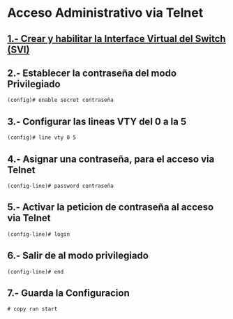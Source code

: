 # Acceso Administrativo via Telnet 

## [1.- Crear y habilitar la Interface Virtual del Switch (SVI)](/Unidad_1/Creacion%20de%20SVI.md)

## 2.- Establecer la contraseña del modo Privilegiado

    (config)# enable secret contraseña

## 3.- Configurar las lineas **VTY** del  0 a la 5 

    (config)# line vty 0 5 

## 4.- Asignar una contraseña, para el acceso via Telnet

    (config-line)# password contraseña

## 5.- Activar la peticion de contraseña al acceso via Telnet

    (config-line)# login 

## 6.- Salir de al modo privilegiado

    (config-line)# end

## 7.- Guarda la Configuracion

    # copy run start

